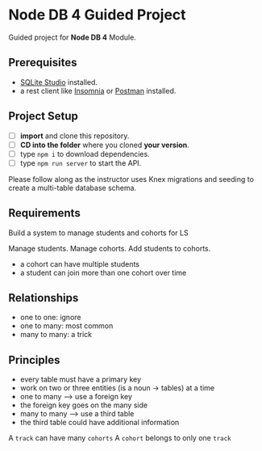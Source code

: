 # Node DB 4 Guided Project

Guided project for **Node DB 4** Module.

## Prerequisites

- [SQLite Studio](https://sqlitestudio.pl/index.rvt?act=download) installed.
- a rest client like [Insomnia](https://insomnia.rest/download/) or [Postman](https://www.getpostman.com/downloads/) installed.

## Project Setup

- [ ] **import** and clone this repository.
- [ ] **CD into the folder** where you cloned **your version**.
- [ ] type `npm i` to download dependencies.
- [ ] type `npm run server` to start the API.

Please follow along as the instructor uses Knex migrations and seeding to create a multi-table database schema.

## Requirements

Build a system to manage students and cohorts for LS

Manage students.
Manage cohorts.
Add students to cohorts.

- a cohort can have multiple students
- a student can join more than one cohort over time

## Relationships

- one to one: ignore
- one to many: most common
- many to many: a trick

## Principles

- every table must have a primary key
- work on two or three entities (is a noun -> tables) at a time
- one to many --> use a foreign key
- the foreign key goes on the many side
- many to many --> use a third table
- the third table could have additional information

A `track` can have many `cohorts`
A `cohort` belongs to only one `track`

